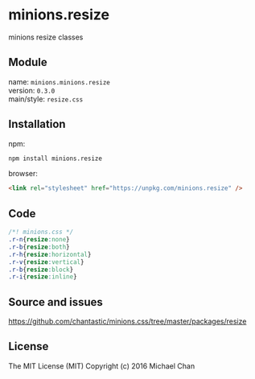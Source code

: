 # minions.resize
minions resize classes

## Module
name: `minions.minions.resize`  
version: `0.3.0`  
main/style: `resize.css`  

## Installation
npm:
```bash
npm install minions.resize
```

browser:
```html
<link rel="stylesheet" href="https://unpkg.com/minions.resize" />
```

## Code
```css
/*! minions.css */
.r-n{resize:none}
.r-b{resize:both}
.r-h{resize:horizontal}
.r-v{resize:vertical}
.r-b{resize:block}
.r-i{resize:inline}

```

## Source and issues

https://github.com/chantastic/minions.css/tree/master/packages/resize

## License

The MIT License (MIT)
Copyright (c) 2016 Michael Chan